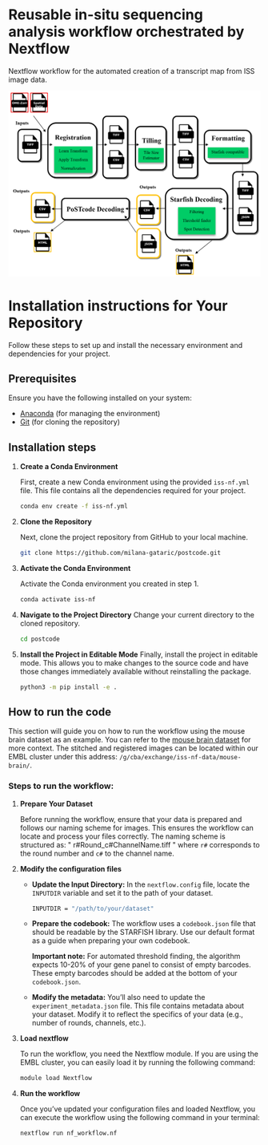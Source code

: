 # Reusable in-situ sequencing analysis workflow orchestrated by Nextflow

Nextflow workflow for the automated creation of a transcript map from ISS image data.

![Nextflow workflow diagram](image.png)

# Installation instructions for Your Repository

Follow these steps to set up and install the necessary environment and dependencies for your project.

## Prerequisites

Ensure you have the following installed on your system:
- [Anaconda](https://www.anaconda.com/products/distribution) (for managing the environment)
- [Git](https://git-scm.com/) (for cloning the repository)

## Installation steps

1. **Create a Conda Environment**

   First, create a new Conda environment using the provided `iss-nf.yml` file. This file contains all the dependencies required for your project.

   ```bash
   conda env create -f iss-nf.yml

2. **Clone the Repository**

	Next, clone the project repository from GitHub to your local machine.
	
	```bash
	git clone https://github.com/milana-gataric/postcode.git

3. **Activate the Conda Environment**

	Activate the Conda environment you created in step 1.
	```bash
	conda activate iss-nf

4. **Navigate to the Project Directory**
	Change your current directory to the cloned repository.
	```bash
	cd postcode

5. **Install the Project in Editable Mode**
	Finally, install the project in editable mode. This allows you to make changes to the source code and have those changes immediately available without reinstalling the package.
	```bash
	python3 -m pip install -e .


## How to run the code

This section will guide you on how to run the workflow using the mouse brain dataset as an example. You can refer to the [mouse brain dataset](https://www.ebi.ac.uk/biostudies/bioimages/studies/S-BSST700) for more context. The stitched and registered images can be located within our EMBL cluster under this address: `/g/cba/exchange/iss-nf-data/mouse-brain/`.

### Steps to run the workflow:

1. **Prepare Your Dataset**

   Before running the workflow, ensure that your data is prepared and follows our naming scheme for images. This ensures the workflow can locate and process your files correctly. The naming scheme is structured as: " r#Round_c#ChannelName.tiff "  where `r#` corresponds to the round number and `c#` to the channel name.

2. **Modify the configuration files**

   - **Update the Input Directory:**
     In the `nextflow.config` file, locate the `INPUTDIR` variable and set it to the path of your dataset.
     ```bash
     INPUTDIR = "/path/to/your/dataset"
     ```
   
   - **Prepare the codebook:**
     The workflow uses a `codebook.json` file that should be readable by the STARFISH library. Use our default format as a guide when preparing your own codebook.
     
     **Important note:** For automated threshold finding, the algorithm expects 10-20% of your gene panel to consist of empty barcodes. These empty barcodes should be added at the bottom of your `codebook.json`.

   - **Modify the metadata:**
     You’ll also need to update the `experiment_metadata.json` file. This file contains metadata about your dataset. Modify it to reflect the specifics of your data (e.g., number of rounds, channels, etc.).

3. **Load nextflow**

   To run the workflow, you need the Nextflow module. If you are using the EMBL cluster, you can easily load it by running the following command:
   ```bash
   module load Nextflow

4. **Run the workflow**

	Once you’ve updated your configuration files and loaded Nextflow, you can execute the workflow using the following command in your terminal:
	```bash
	nextflow run nf_workflow.nf
